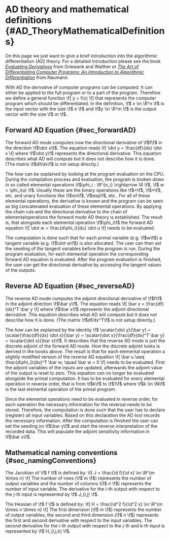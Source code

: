 AD theory and mathematical definitions {#AD_TheoryMathematicalDefinitions}
=======

On this page we just want to give a brief introduction into the algorithmic differentiation (AD) theory. For a detailed introduction please see the
book [_Evaluating Derivatives_](https://doi.org/10.1137/1.9780898717761) from Griewank and Walther or
[_The Art of Differentiating Computer Programs: An Introduction to Algorithmic Differentiation_](https://doi.org/10.1137/1.9781611972078) from Naumann.

With AD the derivative of computer programs can be computed. It can either be applied to the full program or to a
part of the program. Therefore we define a general function
 \f[ y = f(x) \f]
that represents the computer program which should be differentiated.
In the definition, \f$ x \in \R^n \f$ is the input vector with the size \f$ n \f$ and \f$y \in \R^m \f$ is the output vector
with the size \f$ m \f$.

Forward AD Equation {#sec_forwardAD}
-------
The forward AD mode computes now the directional derivative of \f$f\f$ in the direction \f$\dot x\f$. The equation reads
\f[ \dot y = \frac{df}{dx} \dot x \f]
where \f$\dot y\f$ represents the directional derivative. This equation describes what AD will compute but it does not
describe how it is done. (The matrix \f$df/dx\f$ is not setup directly.)

The _how_ can be explained by looking at the program evaluation on the CPU. During the compilation process and
evaluation, the program is broken down in so called elemental operations \f$\phi_i : \R^{n_i} \rightarrow \R \f$,
\f$ w = \phi_i(u) \f$. Usually these are the binary operations like \f$+\f$, \f$*\f$, etc. and unary functions like
\f$sin\f$, \f$exp\f$, etc.. For all of these elemental operations, the derivative is known and the program can be seen
as big concatenated evaluation of these elemental operations. By applying the chain rule and the directional derivative
to the chain of elementaloperations the forward mode AD theory is established. The result is, that alongside each
elemental operation \f$\phi_i\f$ the forward AD equation \f[ \dot w = \frac{d\phi_i}{du} \dot u \f] needs to be
evaluated.

The computation is done such that for each primal variable (e.g. \f$w\f$) a tangent variable (e.g. \f$\dot w\f$) is also
allocated. The user can then set the seeding of the tangent variables before the program is run. During the program
evaluation, for each elemental operation the corresponding forward AD equation is evaluated. After the program evaluation
is finished, the user can get the directional derivative by accessing the tangent values of the outputs.

Reverse AD Equation {#sec_reverseAD}
-------

The reverse AD mode computes the adjoint directional derivative of \f$f\f$ in the adjoint direction \f$\bar y\f$. The
equation reads
\f[ \bar x = \frac{df}{dx}^T \bar y \f]
where \f$\bar x\f$ represents the adjoint directional derivative. This equation describes what AD will compute but it
does not describe how it is done. (The matrix \f$df/dx^T\f$ is not setup directly.)

The _how_ can be explained by the identity \f$ \scalar{\dot y}{\bar y} = \scalar{\frac{df}{dx} \dot x}{\bar y} = \scalar{\dot x}{\frac{df}{dx}^T \bar y} = \scalar{\dot x}{\bar x}\f$.
It describes that the reverse AD mode is just the discrete adjoint of the forward AD mode. How the discrete adjoint
looks is derived in the books above. The result is that for each elemental operation a slightly modified version  of the
reverse AD equation
\f[ \bar u \aeq \frac{d\phi_i}{du}^T \bar w; \quad \bar w = 0 \f]
needs to be evaluated. First the adjoint variables of the inputs are updated, afterwards the adjoint value of the output
is reset to zero. This equation can no longer be evaluated alongside the primal computation. It has to be evaluated for
every elemental operation in reverse order, that is from \f$k\f$ to \f$1\f$ where \f$k \in \N\f$ is the last elemental
operation of the primal program.

Since the elemental operations need to be evaluated in reverse order, for each operation the necessary information for
the reversal needs to be stored. Therefore, the computation is done such that the user has to declare (register) all
input variables. Based on this declaration the AD tool records the necessary information. After the computation is
finished the user can set the seeding on \f$\bar y\f$ and start the reverse interpretation of the recorded data. This
will populate the adjoint sensitivity information in \f$\bar x\f$.

Mathematical naming conventions {#sec_namingConventions}
-------

The Jacobian of \f$ f \f$ is defined by:
 \f[ J = \frac{\d f}{\d x} \in \R^{m \times n} \f]
The number of rows (\f$ m \f$) represents the number of output variables and the number of columns (\f$ n \f$)
represents the number of input variable. The derivative for the i-th output with respect to the j-th input is
represented by \f$ J_{i,j} \f$.

The Hessian of \f$ f \f$ is defined by:
 \f[ H = \frac{\d^2 f}{\d^2 x} \in \R^{m \times n \times n} \f]
The first dimension (\f$ m \f$) represents the number of output variables, the second and third dimension (\f$ n \f$) represents the
first and second derivative with respect to the input variables.
The second derivative for the i-th output with respect to the j-th and k-th input is
represented by \f$ H_{i,j,k} \f$.

